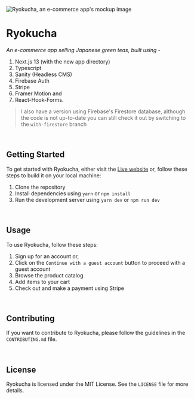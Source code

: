 ![Ryokucha, an e-commerce app's mockup image](https://cdn.sanity.io/images/lo6epx6n/production/4000c8d2ae0902b368988efb7f33d4935b2f00cd-6000x4500.jpg)

# Ryokucha

_An e-commerce app selling Japanese green teas, built using -_

1. Next.js 13 (with the new app directory)
2. Typescript
3. Sanity (Headless CMS)
4. Firebase Auth
5. Stripe
6. Framer Motion and
7. React-Hook-Forms.

> I also have a version using Firebase's Firestore database, although the code is not up-to-date you can still check it out by switching to the
> `with-firestore` branch

<br>

## Getting Started

To get started with Ryokucha, either visit the [Live website](https://ryokucha.vercel.app/) or,
follow these steps to build it on your local machine:

1. Clone the repository
2. Install dependencies using `yarn` or `npm install`
3. Run the development server using `yarn dev` or `npm run dev`

<br>

## Usage

To use Ryokucha, follow these steps:

1. Sign up for an account or,
2. Click on the `Continue with a guest account` button to proceed with a guest account
3. Browse the product catalog
4. Add items to your cart
5. Check out and make a payment using Stripe

<br>

## Contributing

If you want to contribute to Ryokucha, please follow the guidelines in the `CONTRIBUTING.md` file.

<br>

## License

Ryokucha is licensed under the MIT License. See the `LICENSE` file for more details.

<br>
